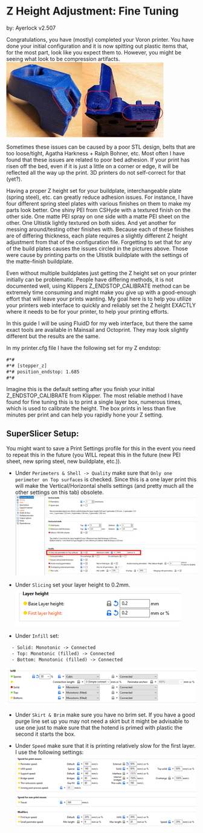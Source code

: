 # Z Height Adjustment: Fine Tuning
by: Ayerlock v2.507

Congratulations, you have (mostly) completed your Voron printer. You have done your initial configuration and it is now spitting out plastic
items that, for the most part, look like you expect them to. However, you might be seeing what look to be compression artifacts.
![Compression Artifact Image 01](images/image002.jpg)![Compression Artifact Image 02](images/image004.jpg)

Sometimes these issues can be caused by a poor STL design, belts that are too loose/tight, Agatha Harkness + Ralph Bohner, etc. Most often
I have found that these issues are related to poor bed adhesion. If your print has risen off the bed, even if it is just a little on a corner
or edge, it will be reflected all the way up the print. 3D printers do not self-correct for that (yet?).

Having a proper Z height set for your buildplate, interchangeable plate (spring steel), etc. can greatly reduce adhesion issues. For instance,
I have four different spring steel plates with various finishes on them to make my parts look better. One shiny PEI from CSHyde with a textured
finish on the other side. One matte PEI spray on one side with a matte PEI sheet on the other. One Ultistik lightly textured on both sides. And
yet another for messing around/testing other finishes with. Because each of these finishes are of differing thickness, each plate requires a
slightly different Z height adjustment from that of the configuration file. Forgetting to set that for any of the build plates causes the issues
circled in the pictures above. Those were cause by printing parts on the Ultistik buildplate with the settings of the matte-finish buildplate.

Even without multiple buildplates just getting the Z height set on your printer initially can be problematic. People have differing methods, it
is not documented well, using Klippers Z_ENDSTOP_CALIBRATE method can be extremely time consuming and might make you give up with a good-enough
effort that will leave your prints wanting. My goal here is to help you utilize your printers web interface to quickly and reliably set the Z
height EXACTLY where it needs to be for your printer, to help your printing efforts.

In this guide I will be using FluidD for my web interface, but there the same exact tools are available in Mainsail and Octoprint. They may look
slightly different but the results are the same.

In my printer.cfg file I have the following set for my Z endstop:

```
#*#
#*# [stepper_z]
#*# position_endstop: 1.685
#*#
```

Imagine this is the default setting after you finish your initial Z_ENDSTOP_CALIBRATE from Klipper. The most reliable method I have found for
fine tuning this is to print a single layer box, numerous times, which is used to calibrate the height. The box prints in less than five minutes per
print and can help you rapidly hone your Z setting.

## SuperSlicer Setup:
You might want to save a Print Settings profile for this in the event you need to repeat this in the future (you WILL repeat this in the future (new
PEI sheet, new spring steel, new buildplate, etc.)).

- Under `Perimeters & Shell -> Quality` make sure that `Only one perimeter on Top surfaces` is checked. Since this is a one layer print this will
make the Vertical/Horizontal shells settings (and pretty much all the other settings on this tab) obsolete.
![SS-Perimeters & Shell Settings](images/image006.jpg)


- Under `Slicing` set your layer height to 0.2mm.  
![SS-Slicing Settings](images/image007.png)

- Under `Infill` set:
```
  - Solid: Monotonic -> Connected
  - Top: Monotonic (filled) -> Connected
  - Bottom: Monotonic (filled) -> Connected
```

![SS-Infill Settings](images/image009.png)

- Under `Skirt & Brim` make sure you have no brim set. If you have a good purge line set up you may not need a skirt but it might be advisable to
use one just to make sure that the hotend is primed with plastic the second it starts the box.

- Under `Speed` make sure that it is printing relatively slow for the first layer. I use the following settings:
![SS-Speed Settings](images/image011.png)


